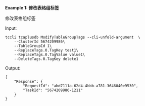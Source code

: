 **Example 1: 修改表格组标签**

修改表格组标签

Input: 

```
tccli tcaplusdb ModifyTableGroupTags --cli-unfold-argument  \
    --ClusterId 5674209986\
    --TableGroupId 1\
    --ReplaceTags.0.TagKey test1\
    --ReplaceTags.0.TagValue value1\
    --DeleteTags.0.TagKey delete1
```

Output: 
```
{
    "Response": {
        "RequestId": "abd7111a-62d4-4bbb-a781-3646040e9530",
        "TaskId": "5674209986-1211"
    }
}
```

